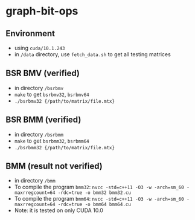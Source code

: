 # graph-bit-ops

## Environment
* using `cuda/10.1.243`
* in `/data` directory, use `fetch_data.sh` to get all testing matrices

## BSR BMV (verified)
* in directory `/bsrbmv`
* `make` to get `bsrbmv32`, `bsrbmv64`
* `./bsrbmv32 {/path/to/matrix/file.mtx}`

## BSR BMM (verified)
* in directory `/bsrbmm`
* `make` to get `bsrbmm32`, `bsrbmm64`
* `./bsrbmm32 {/path/to/matrix/file.mtx}`

## BMM (result not verified)
* in directory `/bmm`
* To compile the program `bmm32`: `nvcc -std=c++11 -O3 -w -arch=sm_60 -maxrregcount=64 -rdc=true -o bmm32 bmm32.cu`
* To compile the program `bmm64`: `nvcc -std=c++11 -O3 -w -arch=sm_60 -maxrregcount=64 -rdc=true -o bmm64 bmm64.cu`
* Note: it is tested on only CUDA 10.0